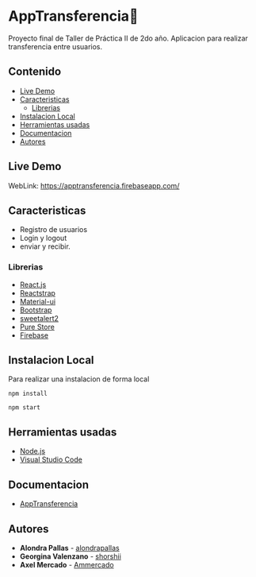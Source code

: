 # AppTransferencia📔

Proyecto final de Taller de Práctica II de 2do año. Aplicacion para realizar transferencia entre usuarios.

## Contenido

- [Live Demo](#live-demo)
- [Caracteristicas](#caracteristicas)
  - [Librerias](#librerias)
- [Instalacion Local](#instalacion-local)
- [Herramientas usadas](#herramientas-usadas)
- [Documentacion](#documentacion)
- [Autores](#autores)

## Live Demo

WebLink: https://apptransferencia.firebaseapp.com/

## Caracteristicas

- Registro de usuarios
- Login y logout
- enviar y recibir.

### Librerias
* [React.js](https://reactjs.org/)
* [Reactstrap](https://reactstrap.github.io)
* [Material-ui](https://material-ui.com/)
* [Bootstrap](https://getbootstrap.com/)
* [sweetalert2](https://sweetalert2.github.io/)
* [Pure Store](https://www.npmjs.com/package/pure-store)
* [Firebase](https://firebase.google.com/)

## Instalacion Local

Para realizar una instalacion de forma local

```
npm install
```

```
npm start
```


## Herramientas usadas

* [Node.js](https://nodejs.org/es/)
* [Visual Studio Code](https://code.visualstudio.com/)

## Documentacion

* [AppTransferencia](https://drive.google.com/file/d/1V3La9_7DwgW0Bi6ggmeF7dZWto4QIGij/view?usp=sharing)

## Autores

* **Alondra Pallas** - [alondrapallas](https://github.com/alondrapallas)
* **Georgina Valenzano**  - [shorshii](https://github.com/shorshii)
* **Axel Mercado**  - [Ammercado](https://github.com/Ammercado)
